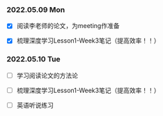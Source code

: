 ### 2022.05.09  Mon

- [x] 阅读李老师的论文，为meeting作准备

- [x] 梳理深度学习Lesson1-Week3笔记（提高效率！！）



### 2022.05.10  Tue

- [ ] 学习阅读论文的方法论

- [ ] 梳理深度学习Lesson1-Week3笔记（提高效率！！）
- [ ] 英语听说练习